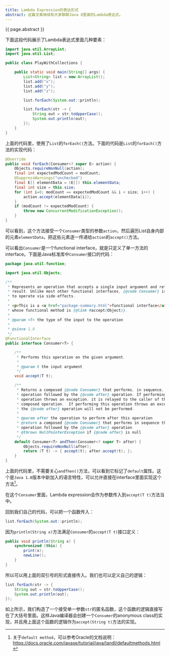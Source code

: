 ```yaml
---
title: Lambda Expression的表达形式
abstract: 这篇文章继续和大家聊聊Java 8里面的Lambda表达式。
---
```




{{ page.abstract }}

下面这段代码展示了Lambda表达式里面几种要素：

```java
import java.util.ArrayList;
import java.util.List;

public class PlayWithCollections {

	public static void main(String[] args) {
		List<String> list = new ArrayList();
		list.add("x");
		list.add("y");
		list.add("z");

		list.forEach(System.out::println);

		list.forEach(str -> {
			String out = str.toUpperCase();
			System.out.println(out);
		});
	}
}
```

上面的代码里，使用了`List`的`forEach()`方法。下面的代码是`List`的`forEach()`方法的实现代码：

```java
@Override
public void forEach(Consumer<? super E> action) {
	Objects.requireNonNull(action);
	final int expectedModCount = modCount;
	@SuppressWarnings("unchecked")
	final E[] elementData = (E[]) this.elementData;
	final int size = this.size;
	for (int i=0; modCount == expectedModCount && i < size; i++) {
		action.accept(elementData[i]);
	}
	if (modCount != expectedModCount) {
		throw new ConcurrentModificationException();
	}
}
```

可以看到，这个方法接受一个`Consumer`类型的参数`action`，然后遍历List自身内部的元素`elementData`，把这些元素逐一传递给`action`的`accept()`方法。

可以看出`Consumer`是一个functional interface，就是只定义了单一方法的interface。下面是Java标准库中`Consumer`接口的代码：

```java
package java.util.function;

import java.util.Objects;

/**
 * Represents an operation that accepts a single input argument and returns no
 * result. Unlike most other functional interfaces, {@code Consumer} is expected
 * to operate via side-effects.
 *
 * <p>This is a <a href="package-summary.html">functional interface</a>
 * whose functional method is {@link #accept(Object)}.
 *
 * @param <T> the type of the input to the operation
 *
 * @since 1.8
 */
@FunctionalInterface
public interface Consumer<T> {

	/**
	 * Performs this operation on the given argument.
	 *
	 * @param t the input argument
	 */
	void accept(T t);

	/**
	 * Returns a composed {@code Consumer} that performs, in sequence, this
	 * operation followed by the {@code after} operation. If performing either
	 * operation throws an exception, it is relayed to the caller of the
	 * composed operation.  If performing this operation throws an exception,
	 * the {@code after} operation will not be performed.
	 *
	 * @param after the operation to perform after this operation
	 * @return a composed {@code Consumer} that performs in sequence this
	 * operation followed by the {@code after} operation
	 * @throws NullPointerException if {@code after} is null
	 */
	default Consumer<T> andThen(Consumer<? super T> after) {
		Objects.requireNonNull(after);
		return (T t) -> { accept(t); after.accept(t); };
	}
}
```

上面的代码里，不需要关心`andThen()`方法，可以看到它标记了`default`属性。这个是`Java 1.8`版本中新加入的语言特性，可以允许直接在interface里面实现这个方法[^1]。

在这个`Consumer`里面，Lambda expression会作为参数传入到`accept(T t)`方法当中。

回到我们自己的代码，可以把一个函数传入：

```java
list.forEach(System.out::println);
```

因为`println(String x)`方法满足`Consumer`的`accept(T t)`接口定义：

```java
public void println(String x) {
	synchronized (this) {
		print(x);
		newLine();
	}
}
```

所以可以用上面的双引号的形式直接传入。我们也可以定义自己的逻辑：

```java
list.forEach(str -> {
	String out = str.toUpperCase();
	System.out.println(out);
});
```

如上所示，我们构造了一个接受单一参数`str`的匿名函数，这个函数的逻辑直接写在了大括号里面。这样Java编译器会创建一个`Consumer`的anonymous class的实现，并且用上面这个函数的逻辑作为`accept(String t)`方法的实现。

[^1]: 关于`default method`，可以参考Oracle的文档说明：https://docs.oracle.com/javase/tutorial/java/IandI/defaultmethods.html
